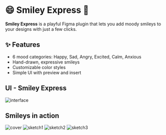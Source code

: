 # 😄 Smiley Express 🚐

**Smiley Express** is a playful Figma plugin that lets you add moody smileys to your designs with just a few clicks.

## ✨ Features
- 6 mood categories: Happy, Sad, Angry, Excited, Calm, Anxious
- Hand-drawn, expressive smileys
- Customizable color styles
- Simple UI with preview and insert

## UI - Smiley Express

![interface](https://github.com/user-attachments/assets/1bf0952b-2eca-4dfe-85cf-bfb7fb56d891)


## Smileys in action

![cover](https://github.com/user-attachments/assets/00b9cf8a-045e-4332-9f7e-8f199d1cefc9)
![sketch1](https://github.com/user-attachments/assets/60d60204-4667-425e-a326-fa7ecb3eca23)
![sketch2](https://github.com/user-attachments/assets/6d0fc331-96a2-44f1-9086-e9fecd97af67)
![sketch3](https://github.com/user-attachments/assets/c7754f5d-937a-4421-8356-f0eeab8dace7)
